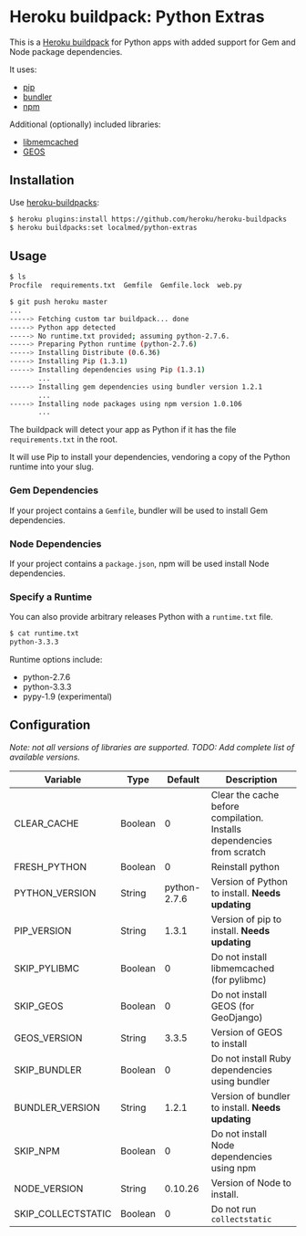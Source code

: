 Heroku buildpack: Python Extras
===============================

This is a [Heroku buildpack](http://devcenter.heroku.com/articles/buildpacks) for Python apps with added support for Gem and Node package dependencies.

It uses:

* [pip](http://www.pip-installer.org/)
* [bundler](http://gembundler.com/)
* [npm](https://npmjs.org/)

Additional (optionally) included libraries:

* [libmemcached](http://libmemcached.org/libMemcached.html)
* [GEOS](http://trac.osgeo.org/geos/)

Installation
------------

Use [heroku-buildpacks](https://github.com/heroku/heroku-buildpacks):

``` bash
$ heroku plugins:install https://github.com/heroku/heroku-buildpacks
$ heroku buildpacks:set localmed/python-extras
```

Usage
-----

``` bash
$ ls
Procfile  requirements.txt  Gemfile  Gemfile.lock  web.py

$ git push heroku master
...
-----> Fetching custom tar buildpack... done
-----> Python app detected
-----> No runtime.txt provided; assuming python-2.7.6.
-----> Preparing Python runtime (python-2.7.6)
-----> Installing Distribute (0.6.36)
-----> Installing Pip (1.3.1)
-----> Installing dependencies using Pip (1.3.1)
       ...
-----> Installing gem dependencies using bundler version 1.2.1
       ...
-----> Installing node packages using npm version 1.0.106
       ...
```

The buildpack will detect your app as Python if it has the file `requirements.txt` in the root.

It will use Pip to install your dependencies, vendoring a copy of the Python runtime into your slug.

### Gem Dependencies

If your project contains a `Gemfile`, bundler will be used to install Gem dependencies.

### Node Dependencies

If your project contains a `package.json`, npm will be used install Node dependencies.

### Specify a Runtime

You can also provide arbitrary releases Python with a `runtime.txt` file.

``` bash
$ cat runtime.txt
python-3.3.3
```

Runtime options include:

- python-2.7.6
- python-3.3.3
- pypy-1.9 (experimental)

Configuration
-------------

*Note: not all versions of libraries are supported. TODO: Add complete list of available versions.*

| Variable           | Type    | Default      | Description |
| ------------------ | ------- | ------------ | ----------- |
| CLEAR_CACHE        | Boolean | 0            | Clear the cache before compilation. Installs dependencies from scratch |
| FRESH_PYTHON       | Boolean | 0            | Reinstall python |
| PYTHON_VERSION     | String  | python-2.7.6 | Version of Python to install. **Needs updating** |
| PIP_VERSION        | String  | 1.3.1        | Version of pip to install. **Needs updating** |
| SKIP_PYLIBMC       | Boolean | 0            | Do not install libmemcached (for pylibmc) |
| SKIP_GEOS          | Boolean | 0            | Do not install GEOS (for GeoDjango) |
| GEOS_VERSION       | String  | 3.3.5        | Version of GEOS to install |
| SKIP_BUNDLER       | Boolean | 0            | Do not install Ruby dependencies using bundler |
| BUNDLER_VERSION    | String  | 1.2.1        | Version of bundler to install. **Needs updating** |
| SKIP_NPM           | Boolean | 0            | Do not install Node dependencies using npm |
| NODE_VERSION       | String  | 0.10.26      | Version of Node to install. |
| SKIP_COLLECTSTATIC | Boolean | 0            | Do not run `collectstatic` |
